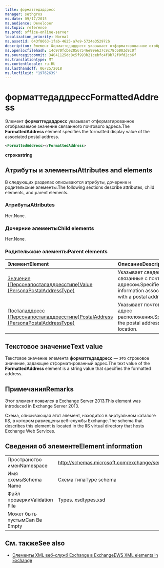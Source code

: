 ```yaml
---
title: форматтедаддресс
manager: sethgros
ms.date: 09/17/2015
ms.audience: Developer
ms.topic: reference
ms.prod: office-online-server
localization_priority: Normal
ms.assetid: 643f8663-1fab-4625-a7e9-5724e352972b
description: Элемент Форматтедаддресс указывает отформатированное отображаемое значение связанного почтового адреса.
ms.openlocfilehash: 14c970fcbe20567546e99e637c9c78c6003d9c0f
ms.sourcegitcommit: 34041125dc8c5f993b21cebfc4f8b72f0fd2cb6f
ms.translationtype: MT
ms.contentlocale: ru-RU
ms.lasthandoff: 06/25/2018
ms.locfileid: "19762639"
---
```

# <a name="formattedaddress"></a><span data-ttu-id="4cab1-103">форматтедаддресс</span><span class="sxs-lookup"><span data-stu-id="4cab1-103">FormattedAddress</span></span>

<span data-ttu-id="4cab1-104">Элемент **форматтедаддресс** указывает отформатированное отображаемое значение связанного почтового адреса.</span><span class="sxs-lookup"><span data-stu-id="4cab1-104">The **FormattedAddress** element specifies the formatted display value of the associated postal address.</span></span> 
  
```XML
<FormattedAddress></FormattedAddress>
```

 <span data-ttu-id="4cab1-105">**строка**</span><span class="sxs-lookup"><span data-stu-id="4cab1-105">**string**</span></span>
## <a name="attributes-and-elements"></a><span data-ttu-id="4cab1-106">Атрибуты и элементы</span><span class="sxs-lookup"><span data-stu-id="4cab1-106">Attributes and elements</span></span>

<span data-ttu-id="4cab1-107">В следующих разделах описываются атрибуты, дочерние и родительские элементы.</span><span class="sxs-lookup"><span data-stu-id="4cab1-107">The following sections describe attributes, child elements, and parent elements.</span></span>
  
### <a name="attributes"></a><span data-ttu-id="4cab1-108">Атрибуты</span><span class="sxs-lookup"><span data-stu-id="4cab1-108">Attributes</span></span>

<span data-ttu-id="4cab1-109">Нет.</span><span class="sxs-lookup"><span data-stu-id="4cab1-109">None.</span></span>
  
### <a name="child-elements"></a><span data-ttu-id="4cab1-110">Дочерние элементы</span><span class="sxs-lookup"><span data-stu-id="4cab1-110">Child elements</span></span>

<span data-ttu-id="4cab1-111">Нет.</span><span class="sxs-lookup"><span data-stu-id="4cab1-111">None.</span></span>
  
### <a name="parent-elements"></a><span data-ttu-id="4cab1-112">Родительские элементы</span><span class="sxs-lookup"><span data-stu-id="4cab1-112">Parent elements</span></span>

|<span data-ttu-id="4cab1-113">**Элемент**</span><span class="sxs-lookup"><span data-stu-id="4cab1-113">**Element**</span></span>|<span data-ttu-id="4cab1-114">**Описание**</span><span class="sxs-lookup"><span data-stu-id="4cab1-114">**Description**</span></span>|
|:-----|:-----|
|[<span data-ttu-id="4cab1-115">Значение (Персонапосталаддресстипе)</span><span class="sxs-lookup"><span data-stu-id="4cab1-115">Value (PersonaPostalAddressType)</span></span>](value-personapostaladdresstype.md) <br/> |<span data-ttu-id="4cab1-116">Указывает сведения, связанные с почтовым адресом.</span><span class="sxs-lookup"><span data-stu-id="4cab1-116">Specifies information associated with a postal address.</span></span>  <br/> |
|[<span data-ttu-id="4cab1-117">Посталаддресс (Персонапосталаддресстипе)</span><span class="sxs-lookup"><span data-stu-id="4cab1-117">PostalAddress (PersonaPostalAddressType)</span></span>](postaladdress-personapostaladdresstype.md) <br/> |<span data-ttu-id="4cab1-118">Указывает почтовый адрес расположения.</span><span class="sxs-lookup"><span data-stu-id="4cab1-118">Specifies the postal address of the location.</span></span>  <br/> |
   
## <a name="text-value"></a><span data-ttu-id="4cab1-119">Текстовое значение</span><span class="sxs-lookup"><span data-stu-id="4cab1-119">Text value</span></span>

<span data-ttu-id="4cab1-120">Текстовое значение элемента **форматтедаддресс** — это строковое значение, задающее отформатированный адрес.</span><span class="sxs-lookup"><span data-stu-id="4cab1-120">The text value of the **FormattedAddress** element is a string value that specifies the formatted address.</span></span> 
  
## <a name="remarks"></a><span data-ttu-id="4cab1-121">Примечания</span><span class="sxs-lookup"><span data-stu-id="4cab1-121">Remarks</span></span>

<span data-ttu-id="4cab1-122">Этот элемент появился в Exchange Server 2013.</span><span class="sxs-lookup"><span data-stu-id="4cab1-122">This element was introduced in Exchange Server 2013.</span></span>
  
<span data-ttu-id="4cab1-123">Схема, описывающая этот элемент, находится в виртуальном каталоге IIS, в котором размещены веб-службы Exchange.</span><span class="sxs-lookup"><span data-stu-id="4cab1-123">The schema that describes this element is located in the IIS virtual directory that hosts Exchange Web Services.</span></span>
  
## <a name="element-information"></a><span data-ttu-id="4cab1-124">Сведения об элементе</span><span class="sxs-lookup"><span data-stu-id="4cab1-124">Element information</span></span>

|||
|:-----|:-----|
|<span data-ttu-id="4cab1-125">Пространство имен</span><span class="sxs-lookup"><span data-stu-id="4cab1-125">Namespace</span></span>  <br/> |http://schemas.microsoft.com/exchange/services/2006/types  <br/> |
|<span data-ttu-id="4cab1-126">Имя схемы</span><span class="sxs-lookup"><span data-stu-id="4cab1-126">Schema Name</span></span>  <br/> |<span data-ttu-id="4cab1-127">Схема типа</span><span class="sxs-lookup"><span data-stu-id="4cab1-127">Type schema</span></span>  <br/> |
|<span data-ttu-id="4cab1-128">Файл проверки</span><span class="sxs-lookup"><span data-stu-id="4cab1-128">Validation File</span></span>  <br/> |<span data-ttu-id="4cab1-129">Types. xsd</span><span class="sxs-lookup"><span data-stu-id="4cab1-129">types.xsd</span></span>  <br/> |
|<span data-ttu-id="4cab1-130">Может быть пустым</span><span class="sxs-lookup"><span data-stu-id="4cab1-130">Can Be Empty</span></span>  <br/> ||
   
## <a name="see-also"></a><span data-ttu-id="4cab1-131">См. также</span><span class="sxs-lookup"><span data-stu-id="4cab1-131">See also</span></span>



- [<span data-ttu-id="4cab1-132">Элементы XML веб-служб Exchange в Exchange</span><span class="sxs-lookup"><span data-stu-id="4cab1-132">EWS XML elements in Exchange</span></span>](ews-xml-elements-in-exchange.md)

